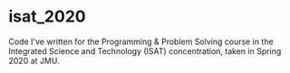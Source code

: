 # isat_2020
Code I've written for the Programming &amp; Problem Solving course in the Integrated Science and Technology (ISAT) concentration, taken in Spring 2020 at JMU.
